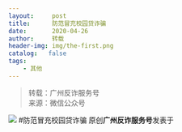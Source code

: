 ```yaml
---
layout:     post
title:      防范冒充校园贷诈骗
date:       2020-04-26
author:     转载
header-img: img/the-first.png
catalog:   false
tags:
    - 其他
---
```


<blockquote><p>转载：广州反诈服务号<br>
来源：微信公众号</p></blockquote>

![]({{site.baseurl}}/postimg/4xzANE8JEMbXNvzmjhOiatMeE57v4rS7Gz8bkyV6WGRtvU2dqaIZIwxzMYNLRf54Ztib3MxUnxrL5twLgZhHUsXA.jpeg)
#防范冒充校园贷诈骗
原创**广州反诈服务号**发表于
